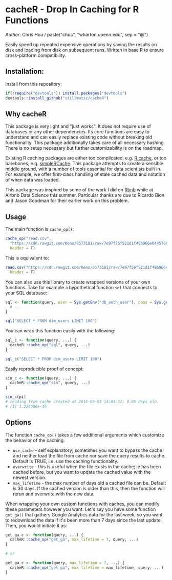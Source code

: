 # cacheR - Drop In Caching for R Functions

*Author:* Chris Hua / paste("chua", "wharton.upenn.edu", sep = "@")

Easily speed up repeated expensive operations by saving the results on disk and loading from disk on subsequent runs. Written in base R to ensure cross-platform compatibility.

## Installation:

Install from this repository:

```r
if(!require("devtools")) install.packages("devtools")
devtools::install_github("stillmatic/cacheR")
```

## Why cacheR

This package is very light and "just works". It does not require use of databases or any other dependencies. Its core functions are easy to understand and can easily replace existing code without breaking old functionality. This package additionally takes care of all necessary hashing. There is no setup necessary but further customizability is on the roadmap.

Existing R caching packages are either too complicated, e.g. [R.cache](https://github.com/HenrikBengtsson/R.cache), or too barebones, e.g. [simpleRCache](https://github.com/cannin/simpleRCache). This package attempts to create a sensible middle ground, with a number of tools essential for data scientists built in. For example, we offer first-class handling of stale cached data and notation of when data was loaded.

This package was inspired by some of the work I did on [Rbnb](https://medium.com/airbnb-engineering/using-r-packages-and-education-to-scale-data-science-at-airbnb-906faa58e12d) while at Airbnb Data Science this summer. Particular thanks are due to Ricardo Bion and Jason Goodman for their earlier work on this problem.

## Usage

The main function is `cache_op()`:

```r
cache_op("read.csv", 
  "https://cdn.rawgit.com/Keno/8573181/raw/7e97f56f521d1f49b966e04457687e87da1b062b/gistfile1.txt", 
  header = T)
```

This is equivalent to:

```r
read.csv("https://cdn.rawgit.com/Keno/8573181/raw/7e97f56f521d1f49b966e04457687e87da1b062b/gistfile1.txt", 
  header = T)
```

You can also use this library to create wrapped versions of your own functions. Take for example a hypothetical function `sql` that connects to your SQL database:

```r
sql <- function(query, user = Sys.getEnv("db_auth_user"), pass = Sys.getEnv("db_auth_pass")) {
  # ...
}

sql("SELECT * FROM dim_users LIMIT 100")
```

You can wrap this function easily with the following:

```r
sql_c <- function(query, ...) {
  cacheR::cache_op("sql", query, ...)
}

sql_c("SELECT * FROM dim_users LIMIT 100")
```

Easily reproducible proof of concept:

```r
sin_c <- function(query, ...) { 
  cacheR::cache_op("sin", query, ...)
}

sin_c(pi)
# reading from cache created at 2016-09-03 14:03:32; 0.05 days old.
# [1] 1.224606e-16
```

## Options

The function `cache_op()` takes a few additional arguments which customize the behavior of the caching.

* `use_cache` - self explanatory; sometimes you want to bypass the cache and neither load the file from cache nor save the query results to cache. Default is TRUE, i.e. use the caching functionality.
* `overwrite` - this is useful when the file exists in the cache; ie has been cached before, but you want to update the cached value with the newest version.
* `max_lifetime` - the max number of days old a cached file can be. Default is 30 days. If the cached version is older than this, then the function will rerun and overwrite with the new data.

When wrapping your own custom functions with caches, you can modify these parameters however you want. Let's say you have some function `get_ga()` that gathers Google Analytics data for the last week, so you want to redownload the data if it's been more than 7 days since the last update. Then, you would initiate it as:

```r
get_ga_c <- function(query, ...) { 
  cacheR::cache_op("get_ga", max_lifetime = 7, query, ...)
}

# or

get_ga_c <- function(query, max_lifetime = 7, ...) {
  cacheR::cache_op("get_ga", max_lifetime = max_lifetime, query, ...)
}
```
